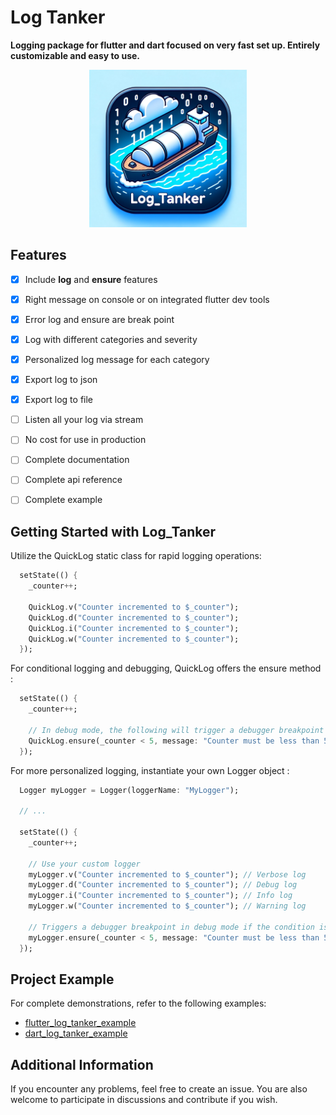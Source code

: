 <!--
This README describes the package. If you publish this package to pub.dev,
this README's contents appear on the landing page for your package.

For information about how to write a good package README, see the guide for
[writing package pages](https://dart.dev/guides/libraries/writing-package-pages).

For general information about developing packages, see the Dart guide for
[creating packages](https://dart.dev/guides/libraries/create-library-packages)
and the Flutter guide for
[developing packages and plugins](https://flutter.dev/developing-packages).
-->
# Log Tanker
**Logging package for flutter and dart focused on very fast set up.
Entirely customizable and easy to use.**
<p align="center">
  <img src="https://github.com/ObNitram/log_tanker/blob/main/log_tanker.png?raw=true" width=50% height=50%>
</p>

## Features

<!--TODO: List what your package can do. Maybe include images, gifs, or videos.-->
- [x] Include **log** and **ensure** features
- [x] Right message on console or on integrated flutter dev tools
- [x] Error log and ensure are break point
- [x] Log with different categories and severity
- [x] Personalized log message for each category
- [x] Export log to json
- [x] Export log to file
- [ ] Listen all your log via stream 
- [ ] No cost for use in production
- [ ] Complete documentation
- [ ] Complete api reference
- [ ] Complete example



## Getting Started with Log_Tanker
Utilize the QuickLog static class for rapid logging operations:
```dart
  setState(() {
    _counter++;

    QuickLog.v("Counter incremented to $_counter");
    QuickLog.d("Counter incremented to $_counter");
    QuickLog.i("Counter incremented to $_counter");
    QuickLog.w("Counter incremented to $_counter");
  });
```

For conditional logging and debugging, QuickLog offers the ensure method :
```dart
  setState(() {
    _counter++;

    // In debug mode, the following will trigger a debugger breakpoint
    QuickLog.ensure(_counter < 5, message: "Counter must be less than 5");
  });
```

For more personalized logging, instantiate your own Logger object :
```dart
  Logger myLogger = Logger(loggerName: "MyLogger");
  
  // ...
  
  setState(() {
    _counter++;
  
    // Use your custom logger
    myLogger.v("Counter incremented to $_counter"); // Verbose log
    myLogger.d("Counter incremented to $_counter"); // Debug log
    myLogger.i("Counter incremented to $_counter"); // Info log
    myLogger.w("Counter incremented to $_counter"); // Warning log
  
    // Triggers a debugger breakpoint in debug mode if the condition is false
    myLogger.ensure(_counter < 5, message: "Counter must be less than 5");
  });
```

## Project Example
For complete demonstrations, refer to the following examples:
- [flutter_log_tanker_example](./example/flutter_log_tanker_example)
- [dart_log_tanker_example](./example/dart_log_tanker_example)


## Additional Information
If you encounter any problems, feel free to create an issue. You are also welcome to participate in discussions and contribute if you wish.
